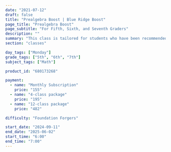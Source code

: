 ```yaml
---
date: "2021-07-12"
draft: false
title: "Prealgebra Boost | Blue Ridge Boost"
page_title: "Prealgebra Boost"
page_subtitle: "For Fifth, Sixth, and Seventh Graders"
description: ""
summary: "This class is tailored for students who have been recommended for additional support and are facing challenges in their regular classroom. It offers reinforcement of key concepts through extra practice with typical grade-level problems, ensuring that students can grasp and master the material at their own pace. Additionally, students will have the opportunity to work on materials recommended by their classroom teacher and tackle problems suggested by Blue Ridge Boost instructors, providing a tailored and comprehensive approach to meet their individual learning needs."
section: "classes"

day_tags: ["Monday"]
grade_tags: ["5th", "6th", "7th"]
subject_tags: ["Math"]

product_id: "680173268"

payment:
  - name: "Monthly Subscription"
    price: "155"
  - name: "4-class package"
    price: "195"
  - name: "12-class package"
    price: "482"

difficulty: "Foundation Forgers"

start_date: "2024-09-11"
end_date: "2025-06-02"
start_time: "6:00"
end_time: "7:00"
---
```



